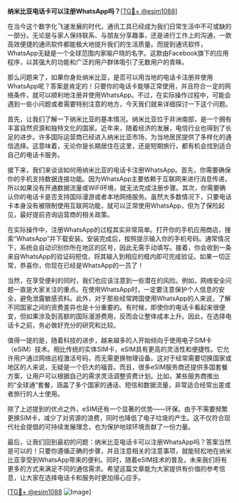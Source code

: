 **纳米比亚电话卡可以注册WhatsApp吗？**[[TG💪+ @esim1088](https://t.me/s/esim1088)]

在当今这个数字化飞速发展的时代，通讯工具已经成为我们日常生活中不可或缺的一部分。无论是与家人保持联系、与朋友分享趣事，还是进行工作上的沟通，一款高效便捷的通讯软件都能极大地提升我们的生活质量。而提到通讯软件，WhatsApp无疑是一个全球范围内家喻户晓的名字。这款由Facebook旗下的应用程序，以其强大的功能和广泛的用户群体吸引了无数用户的青睐。

那么问题来了，如果你身处纳米比亚，是否可以用当地的电话卡注册并使用WhatsApp呢？答案是肯定的！只要你的电话卡能够正常使用，并且符合一定的网络条件，就可以顺利地注册并使用WhatsApp。不过，在实际操作过程中，可能会遇到一些小问题或者需要特别注意的地方，今天我们就来详细探讨一下这个问题。

首先，让我们了解一下纳米比亚的基本情况。纳米比亚位于非洲南部，是一个拥有丰富自然资源和独特文化的国家。近年来，随着经济的发展，电信行业也得到了长足的进步。许多国际运营商已经进入纳米比亚市场，为当地居民提供了多样化的通信选择。这意味着，无论你是长期居住在这里，还是短期旅行，都有机会找到适合自己的电话卡服务。

接下来，我们来谈谈如何用纳米比亚的电话卡注册WhatsApp。首先，你需要确保你的手机支持数据连接功能。因为WhatsApp主要依赖于互联网来进行消息传递，所以如果没有开通数据流量或WiFi环境，就无法完成注册步骤。其次，你需要确认你的电话卡是否支持国际漫游或者本地网络服务。虽然大多数情况下，只要电话卡本身没有被限制使用互联网功能，就可以正常使用WhatsApp，但为了保险起见，最好提前咨询运营商的相关政策。

在实际操作中，注册WhatsApp的过程其实非常简单。打开你的手机应用商店，搜索“WhatsApp”并下载安装。安装完成后，按照提示输入你的手机号码。通常情况下，系统会自动识别你所在地区的区号，因此无需手动填写。接着，你会收到一条来自WhatsApp的验证码短信，将其输入到相应的框内即可完成验证。如果一切正常，恭喜你，你现在已经是WhatsApp的一员了！

当然，在享受便利的同时，我们也应该注意到一些潜在的风险。例如，网络安全问题一直是大家关注的重点。在使用WhatsApp时，一定要注意保护个人信息的安全，避免泄露敏感资料。此外，对于那些经常跨国使用WhatsApp的人来说，了解不同国家之间的资费差异也是十分重要的。有时候，即使你的电话卡看起来很便宜，但如果涉及到高额的国际漫游费用，反而会让整体成本上升。因此，在选择电话卡之前，务必做好充分的研究和比较。

值得一提的是，随着科技的进步，越来越多的人开始倾向于使用电子SIM卡（eSIM）技术。相比传统的实体SIM卡，eSIM具有更高的灵活性和便捷性。它允许用户通过网络远程激活号码，而无需更换物理设备。这对于经常需要切换国家或地区的人来说，无疑是一个巨大的福音。而且，很多eSIM服务商还提供多国套餐方案，让用户可以根据自己的需求灵活调整资费计划。比如，某些服务商推出的“全球通”套餐，涵盖了多个国家的通话、短信和数据流量，非常适合经常出差或者旅行的人士使用。

除了上述提到的优点之外，eSIM还有一个显著的优势——环保。由于不需要频繁更换SIM卡，减少了对资源的浪费，同时也降低了电子垃圾的产生。这不仅符合现代社会提倡的可持续发展理念，也为保护地球环境贡献了一份力量。

最后，让我们回到最初的问题：纳米比亚电话卡可以注册WhatsApp吗？答案当然是可以的！只要你遵循正确的步骤，并且注意相关的注意事项，就能轻松地在纳米比亚享受到WhatsApp带来的便利。同时，随着eSIM技术的普及，未来我们将有更多的方式来满足不同的通信需求。希望这篇文章能为大家提供有价值的参考信息，让大家在选择电话卡和服务时更加得心应手。

[[TG💪+ @esim1088](https://t.me/s/esim1088) ![Image](https://i.postimg.cc/4NQfJmqS/Snipaste-2025-05-13-00-14-12.png)]